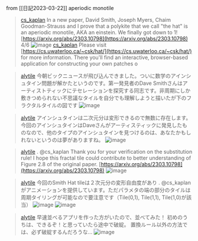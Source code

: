 
from [[日記2023-03-22]]
aperiodic monotile
> [cs_kaplan](https://twitter.com/cs_kaplan/status/1637996332475359232) In a new paper, David Smith, Joseph Myers, Chaim Goodman-Strauss and I prove that a polykite that we call "the hat" is an aperiodic monotile, AKA an einstein. We finally got down to 1!  [https://arxiv.org/abs/2303.10798](https://arxiv.org/abs/2303.10798) 4/6
>  ![image](https://pbs.twimg.com/media/FrtQ6M_WIAE5ns8?format=jpg&name=medium#.png)
> [cs_kaplan](https://twitter.com/cs_kaplan/status/1637996334685863938) Please visit [https://cs.uwaterloo.ca/~csk/hat/](https://cs.uwaterloo.ca/~csk/hat/) for more information. There you'll find an interactive, browser-based application for constructing your own patches o

> [alytile](https://twitter.com/alytile/status/1638093633080692736/photo/1) 今朝ビックニュースが飛び込んできました。ついに数学のアインシュタイン問題が解かたというのです。第一発見者のDave Smithさんはアーティストティックにテセレーションを探究する同志です。非周期にしか敷きつめられない不思議なタイルを自分でも理解しようと描いたが下のフラクタルタイルの図です
>  ![image](https://pbs.twimg.com/media/Frur0--agAETCeq?format=jpg&name=medium#.png)

> [alytile](https://twitter.com/alytile/status/1638150997255294976) アインシュタインは二次元分は変形できるので無数に存在します。今回のアインシュタインはDaveさんがアーティスティックに発見したものなので、他のタイプのアインシュタインを見つけるのは、あなたかもしれないというのは夢がありますね。
>  ![image](https://pbs.twimg.com/profile_images/3063135117/a699f2d33c38f2b6ee52be1b685cb150_normal.jpeg#.png)

> [alytile](https://twitter.com/alytile/status/1638166004487585793) .
>  @cs_kaplan
>   Thank you for your verification on the substitution rule! I hope this fractal tile could contribute to better understanding of Figure 2.8 of the original paper.
>  [https://arxiv.org/abs/2303.10798](https://arxiv.org/abs/2303.10798)
>  ![image](https://pbs.twimg.com/media/FrvvRIgaIAUXpKa?format=jpg&name=medium#.png)

> [alytile](https://twitter.com/alytile/status/1638293498612047872) 今回のSmith Hat tileは２次元分の変形自由度があり .
>  @cs_kaplan
>   がアニメーションを提供しています。ただパラメタの端の部分のタイルは周期タイリングが可能なので要注意です（Tile(0,1), Tile(1,1), Tile(1,0)が該当）
>  ![image](https://pbs.twimg.com/media/Frxi4EmacAAN2mx?format=jpg&name=medium#.png) ![image](https://pbs.twimg.com/profile_images/1485052872886603778/XIKENQso_normal.jpg#.png)

> [alytile](https://twitter.com/alytile/status/1638294091242037248) 早速並べるアプリを作った方がいたので、並べてみた！
>  初めのうちは、できるぞ！と思っていたら途中で破綻。
>  置換ルール以外の方法では、必ず破綻するんだろうな...
>  ![image](https://pbs.twimg.com/media/FrxjWHjacAAJZF6?format=jpg&name=medium#.png)
